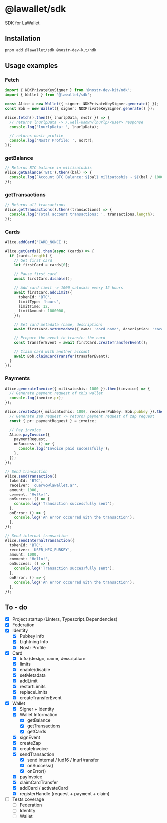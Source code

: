 # @lawallet/sdk

SDK for LaWallet

## Installation

```bash
pnpm add @lawallet/sdk @nostr-dev-kit/ndk
```

## Usage examples

### Fetch

```ts
import { NDKPrivateKeySigner } from '@nostr-dev-kit/ndk';
import { Wallet } from '@lawallet/sdk';

const Alice = new Wallet({ signer: NDKPrivateKeySigner.generate() });
const Bob = new Wallet({ signer: NDKPrivateKeySigner.generate() });

Alice.fetch().then(({ lnurlpData, nostr }) => {
  // returns lnurlpData -> /.well-known/lnurlp/<user> response
  console.log('lnurlpData: ', lnurlpData);

  // returns nostr profile
  console.log('Nostr Profile: ', nostr);
});
```

### getBalance

```ts
// Returns BTC balance in millisatoshis
Alice.getBalance('BTC').then((bal) => {
  console.log(`Account BTC Balance: ${bal} milisatoshis ~ ${(bal / 100000000).toFixed(8)} BTC`);
});
```

### getTransactions

```ts
// Returns all transactions
Alice.getTransactions().then((transactions) => {
  console.log('Total account transactions: ', transactions.length);
});
```

### Cards

```ts
Alice.addCard('CARD_NONCE');

Alice.getCards().then(async (cards) => {
  if (cards.length) {
    // Get first card
    let firstCard = cards[0];

    // Pause first card
    await firstCard.disable();

    // Add card limit -> 1000 satoshis every 12 hours
    await firstCard.addLimit({
      tokenId: 'BTC',
      limitType: 'hours',
      limitTime: 12,
      limitAmount: 1000000,
    });

    // Set card metadata (name, description)
    await firstCard.setMetadata({ name: 'card name', description: 'card description' });

    // Prepare the event to transfer the card
    const transferEvent = await firstCard.createTransferEvent();

    // Claim card with another account
    await Bob.claimCardTransfer(transferEvent);
  }
});
```

### Payments

```ts
Alice.generateInvoice({ milisatoshis: 1000 }).then((invoice) => {
  // Generate payment request of this wallet
  console.log(invoice.pr);
});

Alice.createZap({ milisatoshis: 1000, receiverPubkey: Bob.pubkey }).then((invoice) => {
  // Generate zap request -> returns payment request of zap request
  const { pr: paymentRequest } = invoice;

  // Pay invoice
  Alice.payInvoice({
    paymentRequest,
    onSuccess: () => {
      console.log('Invoice paid successfully');
    },
  });
});

// Send transaction
Alice.sendTransaction({
  tokenId: 'BTC',
  receiver: 'cuervo@lawallet.ar',
  amount: 1000,
  comment: 'Hello!',
  onSuccess: () => {
    console.log('Transaction successfully sent');
  },
  onError: () => {
    console.log('An error occurred with the transaction');
  },
});

// Send internal transaction
Alice.sendInternalTransaction({
  tokenId: 'BTC',
  receiver: 'USER_HEX_PUBKEY',
  amount: 1000,
  comment: 'Hello!',
  onSuccess: () => {
    console.log('Transaction successfully sent');
  },
  onError: () => {
    console.log('An error occurred with the transaction');
  },
});
```

## To - do

- [x] Project startup (Linters, Typescript, Dependencies)
- [x] Federation
- [x] Identity
  - [x] Pubkey info
  - [x] Lightning Info
  - [x] Nostr Profile
- [x] Card
  - [x] info (design, name, description)
  - [x] limits
  - [x] enable/disable
  - [x] setMetadata
  - [x] addLimit
  - [x] restartLimits
  - [x] replaceLimits
  - [x] createTransferEvent
- [x] Wallet
  - [x] Signer + Identity
  - [x] Wallet Information
    - [x] getBalance
    - [x] getTransactions
    - [x] getCards
  - [x] signEvent
  - [x] createZap
  - [x] createInvoice
  - [x] sendTransaction
    - [x] send internal / lud16 / lnurl transfer
    - [x] onSuccess()
    - [x] onError()
  - [x] payInvoice
  - [x] claimCardTransfer
  - [x] addCard / activateCard
  - [x] registerHandle (request + payment + claim)

- [ ] Tests coverage
  - [ ] Federation
  - [ ] Identity
  - [ ] Wallet
